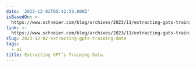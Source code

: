 ```yaml
---
date: '2023-12-02T05:42:59.000Z'
isBasedOn: >-
  https://www.schneier.com/blog/archives/2023/11/extracting-gpts-training-data.html
link: >-
  https://www.schneier.com/blog/archives/2023/11/extracting-gpts-training-data.html
slug: 2023-12-02-extracting-gpts-training-data
tags:
  - ai
title: Extracting GPT’s Training Data
---
```


